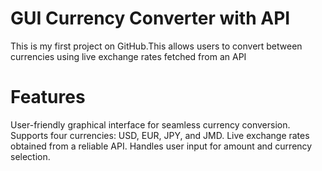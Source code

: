 # GUI Currency Converter with API
This is my first project on GitHub.This allows users to convert between currencies using live exchange rates fetched from an API

# Features
User-friendly graphical interface for seamless currency conversion.
Supports four currencies: USD, EUR, JPY, and JMD.
Live exchange rates obtained from a reliable API.
Handles user input for amount and currency selection.
